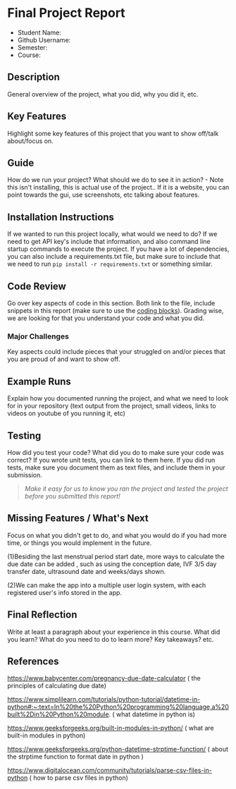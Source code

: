 # Final Project Report

* Student Name:
* Github Username:
* Semester:
* Course:



## Description 
General overview of the project, what you did, why you did it, etc. 


## Key Features
Highlight some key features of this project that you want to show off/talk about/focus on. 

## Guide
How do we run your project? What should we do to see it in action? - Note this isn't installing, this is actual use of the project.. If it is a website, you can point towards the gui, use screenshots, etc talking about features. 


## Installation Instructions
If we wanted to run this project locally, what would we need to do?  If we need to get API key's include that information, and also command line startup commands to execute the project. If you have a lot of dependencies, you can also include a requirements.txt file, but make sure to include that we need to run `pip install -r requirements.txt` or something similar.

## Code Review
Go over key aspects of code in this section. Both link to the file, include snippets in this report (make sure to use the [coding blocks](https://github.com/adam-p/markdown-here/wiki/Markdown-Cheatsheet#code)).  Grading wise, we are looking for that you understand your code and what you did. 

### Major Challenges
Key aspects could include pieces that your struggled on and/or pieces that you are proud of and want to show off.


## Example Runs
Explain how you documented running the project, and what we need to look for in your repository (text output from the project, small videos, links to videos on youtube of you running it, etc)

## Testing
How did you test your code? What did you do to make sure your code was correct? If you wrote unit tests, you can link to them here. If you did run tests, make sure you document them as text files, and include them in your submission. 

> _Make it easy for us to know you *ran the project* and *tested the project* before you submitted this report!_


## Missing Features / What's Next
Focus on what you didn't get to do, and what you would do if you had more time, or things you would implement in the future. 

(1)Besiding the last menstrual period start date, more ways to calculate the due date can be added , such as using the conception date, IVF 3/5 day transfer date, ultrasound date and weeks/days shown. 

(2)We can make the app into a multiple user login system, with each registered user's info stored in the app. 

## Final Reflection
Write at least a paragraph about your experience in this course. What did you learn? What do you need to do to learn more? Key takeaways? etc.

## References
https://www.babycenter.com/pregnancy-due-date-calculator ( the principles of calculating due date)

https://www.simplilearn.com/tutorials/python-tutorial/datetime-in-python#:~:text=In%20the%20Python%20programming%20language,a%20built%2Din%20Python%20module. ( what datetime in python is)

https://www.geeksforgeeks.org/built-in-modules-in-python/ ( what are built-in modules in python)

https://www.geeksforgeeks.org/python-datetime-strptime-function/ ( about the strptime function to format date in python )

https://www.digitalocean.com/community/tutorials/parse-csv-files-in-python ( how to parse csv files in python)